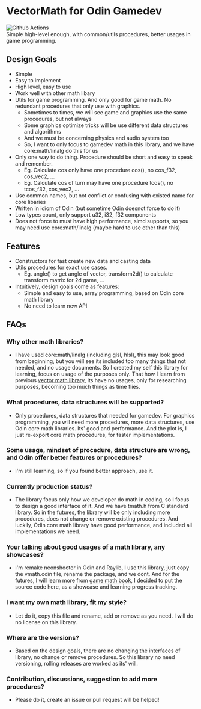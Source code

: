 # VectorMath for Odin Gamedev
![Github Actions](https://github.com/maihd/odin-vmath/actions/workflows/odin-unit-tests.yml/badge.svg) </br>
Simple high-level enough, with common/utils procedures, better usages in game programming.


## Design Goals
- Simple
- Easy to implement
- High level, easy to use
- Work well with other math libary
- Utils for game programming. And only good for game math. No redundant procedures that only use with graphics.
    - Sometimes to times, we will see game and graphics use the same procedures, but not always
    - Some graphics optimize tricks will be use different data structures and algorithms
    - And we must be concerning physics and audio system too
    - So, I want to only focus to gamedev math in this library, and we have core:math/linalg do this for us
- Only one way to do thing. Procedure should be short and easy to speak and remember.
    - Eg. Calculate cos only have one procedure cos(), no cos_f32, cos_vec2, ...
    - Eg. Calculate cos of turn may have one procedure tcos(), no tcos_f32, cos_vec2, ...
- Use common names, but not conflict or confusing with existed name for core libaries
- Written in idiom of Odin (but sometime Odin doesnot force to do it)
- Low types count, only support u32, i32, f32 components
- Does not force to must have high performance, simd supports, so you may need use core:math/linalg (maybe hard to use other than this)


## Features
- Constructors for fast create new data and casting data
- Utils procedures for exact use cases. 
    - Eg. angle() to get angle of vector, transform2d() to calculate transform matrix for 2d game, ...
- Intuitively, design goals come as features: 
    - Simple and easy to use, array programming, based on Odin core math library
    - No need to learn new API


## FAQs

### Why other math libraries?
- I have used core:math/linalg (including glsl, hlsl), this may look good from beginning, but you will see its included too many things that not needed, and no usage documents. So I created my self this library for learning, focus on usage of the purposes only. That how I learn from previous [vector math library](https://github.com/maihd/vectormath.git), its have no usages, only for researching purposes, becoming too much things as time flies.

### What procedures, data structures will be supported?
- Only procedures, data structures that needed for gamedev. For graphics programming, you will need more procedures, more data structures, use Odin core math libraries. Its' good and performance. And the plot is, I just re-export core math procedures, for faster implementations.

### Some usage, mindset of procedure, data structure are wrong, and Odin offer better features or procedures?
- I'm still learning, so if you found better approach, use it. 

### Currently production status?
- The library focus only how we developer do math in coding, so I focus to design a good interface of it. And we have tmath.h from C standard library. So in the futures, the library will be only including more procedures, does not change or remove existing procedures. And luckily, Odin core math library have good performance, and included all implementations we need.

### Your talking about good usages of a math library, any showcases?
- I'm remake neonshooter in Odin and Raylib, I use this library, just copy the vmath.odin file, rename the package, and we dont. And for the futures, I will learn more from [game math book](https://gamemath.com/book/intro.html), I decided to put the source code here, as a showcase and learning progress tracking.

### I want my own math library, fit my style?
- Let do it, copy this file and rename, add or remove as you need. I will do no license on this library.

### Where are the versions?
- Based on the design goals, there are no changing the interfaces of library, no change or remove procedures. So this library no need versioning, rolling releases are worked as its' will.

### Contribution, discussions, suggestion to add more procedures?
- Please do it, create an issue or pull request will be helped!

